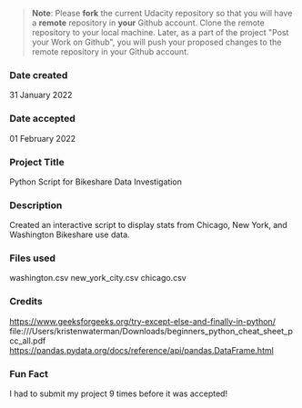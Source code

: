 >**Note**: Please **fork** the current Udacity repository so that you will have a **remote** repository in **your** Github account. Clone the remote repository to your local machine. Later, as a part of the project "Post your Work on Github", you will push your proposed changes to the remote repository in your Github account.

### Date created
31 January 2022

### Date accepted
01 February 2022

### Project Title
Python Script for Bikeshare Data Investigation

### Description
Created an interactive script to display stats from Chicago, New York, and Washington Bikeshare use data.
### Files used
washington.csv
new_york_city.csv
chicago.csv

### Credits
https://www.geeksforgeeks.org/try-except-else-and-finally-in-python/
file:///Users/kristenwaterman/Downloads/beginners_python_cheat_sheet_pcc_all.pdf
https://pandas.pydata.org/docs/reference/api/pandas.DataFrame.html

### Fun Fact
I had to submit my project 9 times before it was accepted! 
